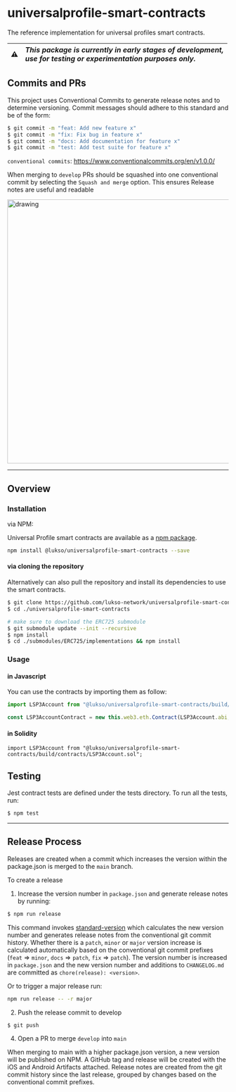 # universalprofile-smart-contracts

The reference implementation for universal profiles smart contracts.

| :warning: | _This package is currently in early stages of development,<br/> use for testing or experimentation purposes only._ |
| :-------: | :----------------------------------------------------------------------------------------------------------------- |

## Commits and PRs

This project uses Conventional Commits to generate release notes and to determine versioning. Commit messages should adhere to this standard and be of the form:

```bash
$ git commit -m "feat: Add new feature x"
$ git commit -m "fix: Fix bug in feature x"
$ git commit -m "docs: Add documentation for feature x"
$ git commit -m "test: Add test suite for feature x"
```
`conventional commits`: https://www.conventionalcommits.org/en/v1.0.0/

When merging to `develop` PRs should be squashed into one conventional commit by selecting the `Squash and merge` option. This ensures Release notes are useful and readable

<!-- ![alt text](https://docs.github.com/assets/images/help/pull_requests/select-squash-and-merge-from-drop-down-menu.png) -->
<img src="https://docs.github.com/assets/images/help/pull_requests/select-squash-and-merge-from-drop-down-menu.png" alt="drawing" style="width:600px;"/>


---
## Overview

### Installation

via NPM:

Universal Profile smart contracts are available as a [npm package](https://www.npmjs.com/package/@lukso/universalprofile-smart-contracts).

```bash
npm install @lukso/universalprofile-smart-contracts --save
```

#### via cloning the repository

Alternatively can also pull the repository and install its dependencies to use the smart contracts.

```bash
$ git clone https://github.com/lukso-network/universalprofile-smart-contracts.git
$ cd ./universalprofile-smart-contracts

# make sure to download the ERC725 submodule
$ git submodule update --init --recursive
$ npm install
$ cd ./submodules/ERC725/implementations && npm install
```

### Usage

#### in Javascript

You can use the contracts by importing them as follow:

```javascript
import LSP3Account from "@lukso/universalprofile-smart-contracts/build/contracts/LSP3Account.json";

const LSP3AccountContract = new this.web3.eth.Contract(LSP3Account.abi, "", defaultOptions);
```

#### in Solidity

```solidity
import LSP3Account from "@lukso/universalprofile-smart-contracts/build/contracts/LSP3Account.sol";
```

## Testing

Jest contract tests are defined under the tests directory. To run all the tests, run:

```bash
$ npm test
```
---

## Release Process

Releases are created when a commit which increases the version within the package.json is merged to the `main` branch.

To create a release

1) Increase the version number in `package.json` and generate release notes by running:
```bash
$ npm run release
```

This command invokes [standard-version](https://github.com/conventional-changelog/standard-version) which calculates the new version number and generates release notes from the conventional git commit history. Whether there is a `patch`, `minor` or `major` version increase is calculated automatically based on the conventional git commit prefixes (`feat` => `minor`, `docs` => `patch`, `fix` => `patch`). The version number is increased in `package.json` and the new version number and additions to `CHANGELOG.md` are committed as `chore(release): <version>`.

Or to trigger a major release  run:
```bash
npm run release -- -r major
```

2) Push the release commit to develop
```bash
$ git push
```

4) Open a PR to merge `develop` into `main`

When merging to main with a higher package.json version, a new version will be published on NPM. A GitHub tag and release will be created with the iOS and Android Artifacts attached. Release notes are created from the git commit history since the last release, grouped by changes based on the conventional commit prefixes.